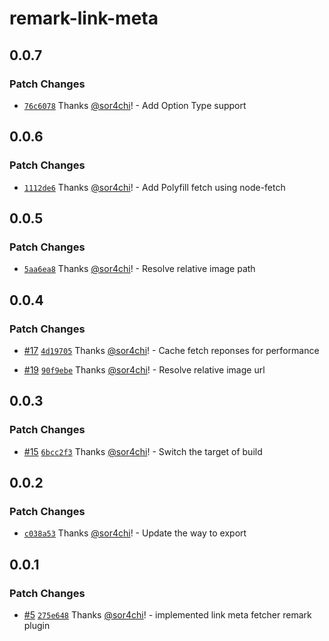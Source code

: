 # remark-link-meta

## 0.0.7

### Patch Changes

- [`76c6078`](https://github.com/sor4chi/unified-plugins/commit/76c60780f53f7855ecb25eef61f66a882ca64247) Thanks [@sor4chi](https://github.com/sor4chi)! - Add Option Type support

## 0.0.6

### Patch Changes

- [`1112de6`](https://github.com/sor4chi/unified-plugins/commit/1112de601df1e1bfc3635dff35d6cef59d51de4d) Thanks [@sor4chi](https://github.com/sor4chi)! - Add Polyfill fetch using node-fetch

## 0.0.5

### Patch Changes

- [`5aa6ea8`](https://github.com/sor4chi/unified-plugins/commit/5aa6ea8b50edfd67bea54412ead05a9432dbcb5e) Thanks [@sor4chi](https://github.com/sor4chi)! - Resolve relative image path

## 0.0.4

### Patch Changes

- [#17](https://github.com/sor4chi/unified-plugins/pull/17) [`4d19705`](https://github.com/sor4chi/unified-plugins/commit/4d197054dab38ed61d181566b4d447daf4f8ee4d) Thanks [@sor4chi](https://github.com/sor4chi)! - Cache fetch reponses for performance

- [#19](https://github.com/sor4chi/unified-plugins/pull/19) [`90f9ebe`](https://github.com/sor4chi/unified-plugins/commit/90f9ebec6d58f5fcc4b546882dbb549a6b059635) Thanks [@sor4chi](https://github.com/sor4chi)! - Resolve relative image url

## 0.0.3

### Patch Changes

- [#15](https://github.com/sor4chi/unified-plugins/pull/15) [`6bcc2f3`](https://github.com/sor4chi/unified-plugins/commit/6bcc2f3d08152fecaad07f18b501dfb23083b12c) Thanks [@sor4chi](https://github.com/sor4chi)! - Switch the target of build

## 0.0.2

### Patch Changes

- [`c038a53`](https://github.com/sor4chi/unified-plugins/commit/c038a534728bed538a765b7c5b58664609d9ec01) Thanks [@sor4chi](https://github.com/sor4chi)! - Update the way to export

## 0.0.1

### Patch Changes

- [#5](https://github.com/sor4chi/unified-plugins/pull/5) [`275e648`](https://github.com/sor4chi/unified-plugins/commit/275e6486fe95f9d90daa9b764fe1cd56b2a9acda) Thanks [@sor4chi](https://github.com/sor4chi)! - implemented link meta fetcher remark plugin
